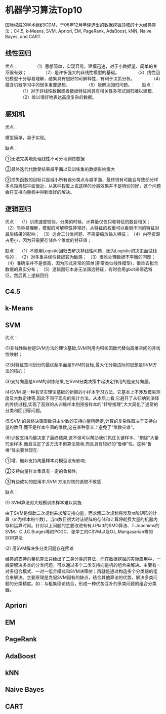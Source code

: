 # 机器学习算法Top10

国际权威的学术组织ICDM，于06年12月年评选出的数据挖掘领域的十大经典算法：C4.5, k-Means, SVM, Apriori, EM, PageRank, AdaBoost, kNN, Naive Bayes, and CART.

## 线性回归

优点：
　　　　（1）思想简单，实现容易。建模迅速，对于小数据量、简单的关系很有效；
　　　　（2）是许多强大的非线性模型的基础。
　　　　（3）线性回归模型十分容易理解，结果具有很好的可解释性，有利于决策分析。
　　　　（4）蕴含机器学习中的很多重要思想。
　　　　（5）能解决回归问题。
　　缺点：
　　　　（1）对于非线性数据或者数据特征间具有相关性多项式回归难以建模.
　　　　（2）难以很好地表达高度复杂的数据。

## 感知机

优点：

模型简单，易于实现。

缺点：

①无法完美地处理线性不可分地训练数据

②最终迭代代数受结果超平面以及训练集的数据影响很大

③损失函数的目标只是减小所有误分类点与超平面，最终很有可能会导致部分样本点距离超平面很近，从某种程度上说这样的分类效果并不是特别的好，这个问题会在支持向量机中得到很好的解决。
    
## 逻辑回归

优点：
（1）训练速度较快，分类的时候，计算量仅仅只和特征的数目相关；
（2）简单易理解，模型的可解释性非常好，从特征的权重可以看到不同的特征对最后结果的影响；
（3）适合二分类问题，不需要缩放输入特征；
（4）内存资源占用小，因为只需要存储各个维度的特征值；

缺点：
（1）不能用Logistic回归去解决非线性问题，因为Logistic的决策面试线性的；
（2）对多重共线性数据较为敏感；
（3）很难处理数据不平衡的问题；
（4）准确率并不是很高，因为形式非常的简单(非常类似线性模型)，很难去拟合数据的真实分布；
（5）逻辑回归本身无法筛选特征，有时会用gbdt来筛选特征，然后再上逻辑回归


## C4.5

## k-Means

## SVM

优点：

(1)非线性映射是SVM方法的理论基础,SVM利用内积核函数代替向高维空间的非线性映射；

(2)对特征空间划分的最优超平面是SVM的目标,最大化分类边际的思想是SVM方法的核心；

(3)支持向量是SVM的训练结果,在SVM分类决策中起决定作用的是支持向量。

(4)SVM 是一种有坚实理论基础的新颖的小样本学习方法。它基本上不涉及概率测度及大数定律等,因此不同于现有的统计方法。从本质上看,它避开了从归纳到演绎的传统过程,实现了高效的从训练样本到预报样本的“转导推理”,大大简化了通常的分类和回归等问题。

(5)SVM 的最终决策函数只由少数的支持向量所确定,计算的复杂性取决于支持向量的数目,而不是样本空间的维数,这在某种意义上避免了“维数灾难”。

(6)少数支持向量决定了最终结果,这不但可以帮助我们抓住关键样本、“剔除”大量冗余样本,而且注定了该方法不但算法简单,而且具有较好的“鲁棒”性。这种“鲁棒”性主要体现在:

①增、删非支持向量样本对模型没有影响;

②支持向量样本集具有一定的鲁棒性;

③有些成功的应用中,SVM 方法对核的选取不敏感

缺点：

(1) SVM算法对大规模训练样本难以实施

由于SVM是借助二次规划来求解支持向量，而求解二次规划将涉及m阶矩阵的计算（m为样本的个数），当m数目很大时该矩阵的存储和计算将耗费大量的机器内存和运算时间。针对以上问题的主要改进有有J.Platt的SMO算法、T.Joachims的SVM、C.J.C.Burges等的PCGC、张学工的CSVM以及O.L.Mangasarian等的SOR算法

(2) 用SVM解决多分类问题存在困难

经典的支持向量机算法只给出了二类分类的算法，而在数据挖掘的实际应用中，一般要解决多类的分类问题。可以通过多个二类支持向量机的组合来解决。主要有一对多组合模式、一对一组合模式和SVM决策树；再就是通过构造多个分类器的组合来解决。主要原理是克服SVM固有的缺点，结合其他算法的优势，解决多类问题的分类精度。如：与粗集理论结合，形成一种优势互补的多类问题的组合分类器。


## Apriori

## EM

## PageRank

## AdaBoost

## kNN

## Naive Bayes

## CART






